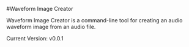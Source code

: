 #Waveform Image Creator

Waveform Image Creator is a command-line tool for creating an audio waveform image from an audio file.

Current Version: v0.0.1